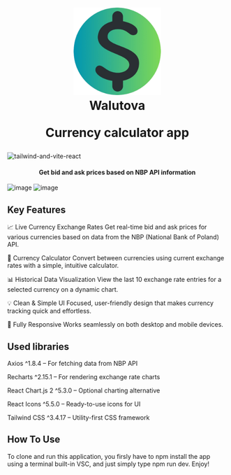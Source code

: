 <h1 align="center">
  <br>
  <a href="https://github.com/reavz7/Walutova"><img src="src/assets/logo-walutova.png" alt="Walutova logo" width="200"></a>
  <br>          
  Walutova
  <br>
  
  **Currency calculator app**
</h1>

![tailwind-and-vite-react](https://github.com/user-attachments/assets/b6d1a084-586a-409e-9554-39c77b7138de)


<h4 align="center">Get bid and ask prices based on NBP API information</h4>

![image](https://github.com/user-attachments/assets/fdfbe610-9402-4579-9269-a1b4c9c154a0)
![image](https://github.com/user-attachments/assets/785b6228-2be5-45a1-b9a3-7b9aa2e4463e)

  
## Key Features

📈 Live Currency Exchange Rates
Get real-time bid and ask prices for various currencies based on data from the NBP (National Bank of Poland) API.

🧮 Currency Calculator
Convert between currencies using current exchange rates with a simple, intuitive calculator.

📊 Historical Data Visualization
View the last 10 exchange rate entries for a selected currency on a dynamic chart.

💡 Clean & Simple UI
Focused, user-friendly design that makes currency tracking quick and effortless.

📱 Fully Responsive
Works seamlessly on both desktop and mobile devices.

## Used libraries


Axios ^1.8.4 – For fetching data from NBP API

Recharts ^2.15.1 – For rendering exchange rate charts

React Chart.js 2 ^5.3.0 – Optional charting alternative

React Icons ^5.5.0 – Ready-to-use icons for UI

Tailwind CSS ^3.4.17 – Utility-first CSS framework 

## How To Use

To clone and run this application, you firsly have to npm install the app using a terminal built-in VSC, and just simply type npm run dev.
Enjoy!
